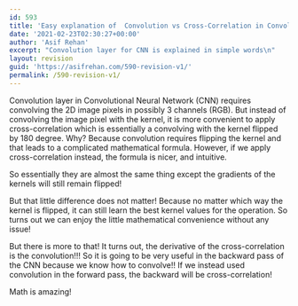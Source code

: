 ```yaml
---
id: 593
title: 'Easy explanation of  Convolution vs Cross-Correlation in Convolutional Neural Networ (CNN)'
date: '2021-02-23T02:30:27+00:00'
author: 'Asif Rehan'
excerpt: "Convolution layer for CNN is explained in simple words\n"
layout: revision
guid: 'https://asifrehan.com/590-revision-v1/'
permalink: /590-revision-v1/
---
```


Convolution layer in Convolutional Neural Network (CNN) requires convolving the 2D image pixels in possibly 3 channels (RGB). But instead of convolving the image pixel with the kernel, it is more convenient to apply cross-correlation which is essentially a convolving with the kernel flipped by 180 degree. Why? Because convolution requires flipping the kernel and that leads to a complicated mathematical formula. However, if we apply cross-correlation instead, the formula is nicer, and intuitive.   
  
So essentially they are almost the same thing except the gradients of the kernels will still remain flipped!  
  
But that little difference does not matter! Because no matter which way the kernel is flipped, it can still learn the best kernel values for the operation. So turns out we can enjoy the little mathematical convenience without any issue!  
  
But there is more to that! It turns out, the derivative of the cross-correlation is the convolution!!! So it is going to be very useful in the backward pass of the CNN because we know how to convolve!! If we instead used convolution in the forward pass, the backward will be cross-correlation!  
  
Math is amazing!